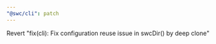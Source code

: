 ```yaml
---
"@swc/cli": patch
---
```


Revert "fix(cli): Fix configuration reuse issue in swcDir() by deep clone"
